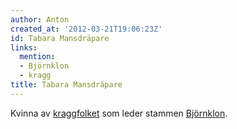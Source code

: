 ```yaml
---
author: Anton
created_at: '2012-03-21T19:06:23Z'
id: Tabara Mansdräpare
links:
  mention:
  - Björnklon
  - kragg
title: Tabara Mansdräpare
---
```


Kvinna av [kraggfolket] som leder stammen [Björnklon].

  [kraggfolket]: kragg
  [Björnklon]: Björnklon
